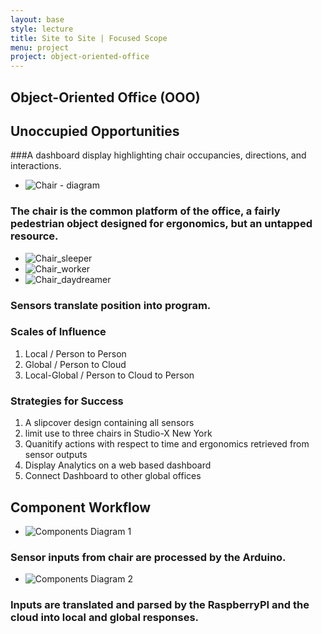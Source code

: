 ```yaml
---
layout: base
style: lecture
title: Site to Site | Focused Scope
menu: project
project: object-oriented-office
---
```

## Object-Oriented Office (OOO)

## Unoccupied Opportunities

###A dashboard display highlighting chair occupancies, directions, and interactions. 

*	![Chair - diagram](https://raw.github.com/site2site/object-oriented-office/master/docs/images/newimages/sensor-chair.gif)



### The chair is the common platform of the office, a fairly pedestrian object designed for ergonomics, but an untapped resource.

*	![Chair_sleeper](https://raw.github.com/site2site/object-oriented-office/master/docs/images/seat_activity-01.png)
*	![Chair_worker](https://raw.github.com/site2site/object-oriented-office/master/docs/images/seat_activity-02.png)
*	![Chair_daydreamer](https://raw.github.com/site2site/object-oriented-office/master/docs/images/seat_activity-03.png)

### Sensors translate position into program.

### Scales of Influence

1.	Local / Person to Person
2.	Global / Person to Cloud
3.	Local-Global / Person to Cloud to Person

### Strategies for Success

1.	A slipcover design containing all sensors 
2. 	limit use to three chairs in Studio-X New York
3.	Quanitify actions with respect to time and ergonomics retrieved from sensor outputs 
4.  Display Analytics on a web based dashboard
5.  Connect Dashboard to other global offices

## Component Workflow

*	![Components Diagram 1](https://raw.github.com/site2site/object-oriented-office/master/docs/images/component_diagram-01.png)

### Sensor inputs from chair are processed by the Arduino.

*	![Components Diagram 2](https://raw.github.com/site2site/object-oriented-office/master/docs/images/component_diagram-02.png)

### Inputs are translated and parsed by the RaspberryPI and the cloud into local and global responses.
